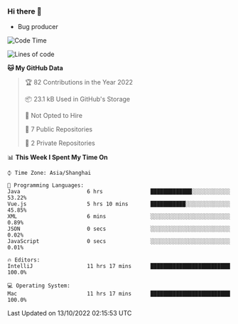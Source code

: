 ### Hi there 👋
* Bug producer
<!--START_SECTION:waka-->
![Code Time](http://img.shields.io/badge/Code%20Time-753%20hrs%2041%20mins-blue)

![Lines of code](https://img.shields.io/badge/From%20Hello%20World%20I%27ve%20Written-33%20Thousand%20lines%20of%20code-blue)

**🐱 My GitHub Data** 

> 🏆 82 Contributions in the Year 2022
 > 
> 📦 23.1 kB Used in GitHub's Storage 
 > 
> 🚫 Not Opted to Hire
 > 
> 📜 7 Public Repositories 
 > 
> 🔑 2 Private Repositories  
 > 
📊 **This Week I Spent My Time On** 

```text
⌚︎ Time Zone: Asia/Shanghai

💬 Programming Languages: 
Java                     6 hrs               █████████████░░░░░░░░░░░░   53.22% 
Vue.js                   5 hrs 10 mins       ███████████░░░░░░░░░░░░░░   45.85% 
XML                      6 mins              ░░░░░░░░░░░░░░░░░░░░░░░░░   0.89% 
JSON                     0 secs              ░░░░░░░░░░░░░░░░░░░░░░░░░   0.02% 
JavaScript               0 secs              ░░░░░░░░░░░░░░░░░░░░░░░░░   0.01%

🔥 Editors: 
IntelliJ                 11 hrs 17 mins      █████████████████████████   100.0%

💻 Operating System: 
Mac                      11 hrs 17 mins      █████████████████████████   100.0%

```


 Last Updated on 13/10/2022 02:15:53 UTC
<!--END_SECTION:waka-->
